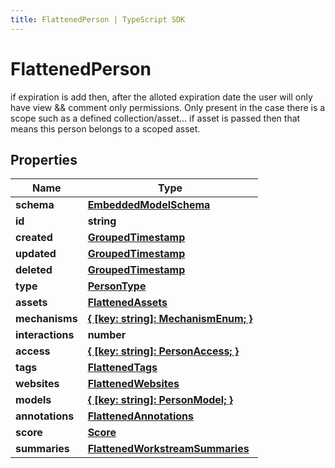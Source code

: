 ```yaml
---
title: FlattenedPerson | TypeScript SDK
---
```



# FlattenedPerson

if expiration is add then, after the alloted expiration date the user will only have view && comment only permissions. Only present in the case there is a scope such as a defined collection/asset...  if asset is passed then that means this person belongs to a scoped asset.

## Properties

Name | Type
------------ | -------------
**schema** | [**EmbeddedModelSchema**](EmbeddedModelSchema)
**id** | **string**
**created** | [**GroupedTimestamp**](GroupedTimestamp)
**updated** | [**GroupedTimestamp**](GroupedTimestamp)
**deleted** | [**GroupedTimestamp**](GroupedTimestamp)
**type** | [**PersonType**](PersonType)
**assets** | [**FlattenedAssets**](FlattenedAssets)
**mechanisms** | [**\{ [key: string]: MechanismEnum; \}**](MechanismEnum)
**interactions** | **number**
**access** | [**\{ [key: string]: PersonAccess; \}**](PersonAccess)
**tags** | [**FlattenedTags**](FlattenedTags)
**websites** | [**FlattenedWebsites**](FlattenedWebsites)
**models** | [**\{ [key: string]: PersonModel; \}**](PersonModel)
**annotations** | [**FlattenedAnnotations**](FlattenedAnnotations)
**score** | [**Score**](Score)
**summaries** | [**FlattenedWorkstreamSummaries**](FlattenedWorkstreamSummaries)


